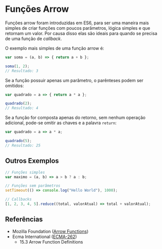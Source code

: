 # Funções Arrow

Funções arrow foram introduzidas em ES6, para ser uma maneira mais simples de criar funções com poucos parâmetros, lógica simples e que retornam um valor. Por causa disso elas são ideais para quando se precisa de uma função de *callback*.

O exemplo mais simples de uma função arrow é:

```javascript
var soma = (a, b) => { return a + b };

soma(1, 2);
// Resultado: 3
```

Se a função possuir apenas um parâmetro, o parênteses podem ser omitidos:

```javascript
var quadrado = a => { return a * a };

quadrado(2);
// Resultado: 4
```

Se a função for composta apenas do retorno, sem nenhum operação adicional, pode-se omitir as chaves e a palavra `return`:

```javascript
var quadrado = a => a * a;

quadrado(5);
// Resultado: 25
```

## Outros Exemplos

```javascript
// Funções simples
var maximo = (a, b) => a > b ? a : b;

// Funções sem parâmetros
setTimeout(() => console.log("Hello World"), 1000);

// Callbacks
[1, 2, 3, 4, 5].reduce((total, valorAtual) => total + valorAtual);
```

## Referências

- Mozilla Foundation ([Arrow Functions](https://developer.mozilla.org/pt-BR/docs/Web/JavaScript/Reference/Functions/Arrow_functions))
- Ecma International ([ECMA-262](https://tc39.es/ecma262))
  - 15.3 Arrow Function Definitions
